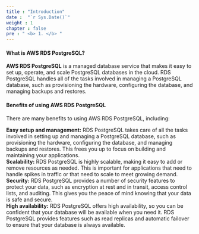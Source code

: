 ```yaml
---
title : "Introduction"
date :  "`r Sys.Date()`" 
weight : 1 
chapter : false
pre : " <b> 1. </b> "
---
```

#### What is AWS RDS PostgreSQL?

**AWS RDS PostgreSQL** is a managed database service that makes it easy to set up, operate, and scale PostgreSQL databases in the cloud. RDS PostgreSQL handles all of the tasks involved in managing a PostgreSQL database, such as provisioning the hardware, configuring the database, and managing backups and restores.

#### Benefits of using AWS RDS PostgreSQL

There are many benefits to using AWS RDS PostgreSQL, including:

**Easy setup and management:** RDS PostgreSQL takes care of all the tasks involved in setting up and managing a PostgreSQL database, such as provisioning the hardware, configuring the database, and managing backups and restores. This frees you up to focus on building and maintaining your applications.\
**Scalability:** RDS PostgreSQL is highly scalable, making it easy to add or remove resources as needed. This is important for applications that need to handle spikes in traffic or that need to scale to meet growing demand.\
**Security:** RDS PostgreSQL provides a number of security features to protect your data, such as encryption at rest and in transit, access control lists, and auditing. This gives you the peace of mind knowing that your data is safe and secure.\
**High availability:** RDS PostgreSQL offers high availability, so you can be confident that your database will be available when you need it. RDS PostgreSQL provides features such as read replicas and automatic failover to ensure that your database is always available.